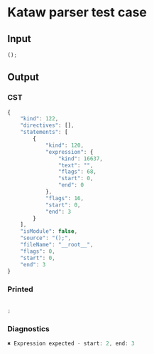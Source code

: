 # Kataw parser test case

## Input

`````js
();
`````

## Output

### CST

```javascript
{
    "kind": 122,
    "directives": [],
    "statements": [
        {
            "kind": 120,
            "expression": {
                "kind": 16637,
                "text": "",
                "flags": 68,
                "start": 0,
                "end": 0
            },
            "flags": 16,
            "start": 0,
            "end": 3
        }
    ],
    "isModule": false,
    "source": "();",
    "fileName": "__root__",
    "flags": 0,
    "start": 0,
    "end": 3
}
```

### Printed

```javascript

;
```

### Diagnostics

```javascript
✖ Expression expected - start: 2, end: 3

```

